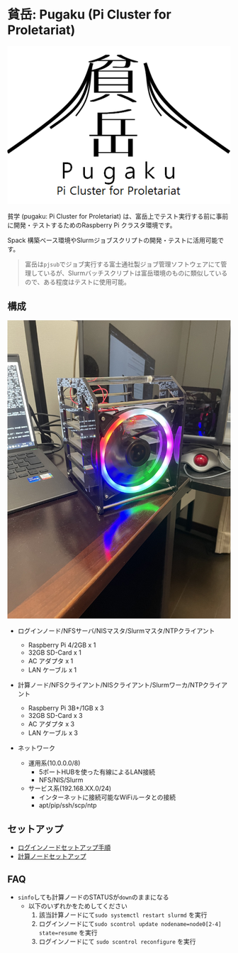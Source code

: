 # 貧岳: Pugaku (Pi Cluster for Proletariat)

![Pugaku: Pi Cluster for Proletariat](./images/pugaku.png)

貧学 (pugaku: Pi Cluster for Proletariat) は、富岳上でテスト実行する前に事前に開発・テストするためのRaspberry Pi クラスタ環境です。

Spack 構築ベース環境やSlurmジョブスクリプトの開発・テストに活用可能です。

> 富岳は`pjsub`でジョブ実行する富士通社製ジョブ管理ソフトウェアにて管理しているが、Slurmバッチスクリプトは富岳環境のものに類似しているので、ある程度はテストに使用可能。

## 構成

![pugaku outlook](./images/pugaku_outlook.jpg)

- ログインノード/NFSサーバ/NISマスタ/Slurmマスタ/NTPクライアント
  - Raspberry Pi 4/2GB x 1
  - 32GB SD-Card x 1
  - AC アダプタ x 1
  - LAN ケーブル x 1

- 計算ノード/NFSクライアント/NISクライアント/Slurmワーカ/NTPクライアント
  - Raspberry Pi 3B+/1GB x 3
  - 32GB SD-Card x 3
  - AC アダプタ x 3
  - LAN ケーブル x 3

- ネットワーク
  - 運用系(10.0.0.0/8)
    - 5ポートHUBを使った有線によるLAN接続
    - NFS/NIS/Slurm
  - サービス系(192.168.XX.0/24)
    - インターネットに接続可能なWiFiルータとの接続
    - apt/pip/ssh/scp/ntp

## セットアップ

- [ログインノードセットアップ手順](./login_node.md)
- [計算ノードセットアップ](./comp_node.md)

## FAQ

- `sinfo`しても計算ノードのSTATUSが`down`のままになる
  - 以下のいずれかをためしてください
    1. 該当計算ノードにて`sudo systemctl restart slurmd` を実行
    2. ログインノードにて`sudo scontrol update nodename=node0[2-4] state=resume` を実行
    3. ログインノードにて `sudo scontrol reconfigure` を実行
